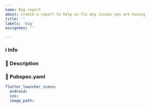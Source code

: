```yaml
---
name: Bug report
about: Create a report to help us fix any issues you are having
title: ''
labels: 'bug'
assignees: ''

---
```


### :information_source: Info
<!--- Please enter what version of Flutter Launcher Icons you were using so we can identify if this is a problem with a certain version of the package --->



### :speech_balloon: Description
<!--- What is the issue? Does it fail during execution? Does it produce incorrect / wrong icons? Please include all details here --->



### :scroll: Pubspec.yaml
<!--- Please insert your flutter_launcher_icons yaml configuration here --->

```yaml
flutter_launcher_icons:
  android: 
  ios: 
  image_path: 
```
